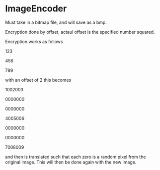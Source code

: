 # ImageEncoder
Must take in a bitmap file, and will save as a bmp.

Encryption done by offset, actaul offset is the specified number squared.

Encryption works as follows

  123
  
  456
  
  789
  
with an offset of 2 this becomes
  
  1002003
  
  0000000
  
  0000000
  
  4005006
  
  0000000
  
  0000000
  
  7008009
  
and then is translated such that each zero is a random pixel from the original image. This will then be done again with the new image.
